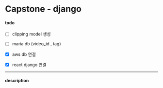 # Capstone - django

#### todo

- [ ] clipping model 생성
- [ ] maria db (video_id , tag)
- [x] aws db 연결
- [x] react django 연결




---

#### description

